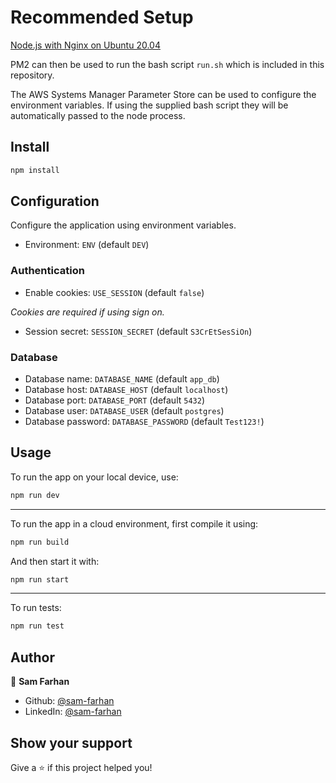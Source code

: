 # Recommended Setup

[Node.js with Nginx on Ubuntu 20.04](https://www.digitalocean.com/community/tutorials/how-to-set-up-a-node-js-application-for-production-on-ubuntu-20-04)

PM2 can then be used to run the bash script `run.sh` which is included in this repository.

The AWS Systems Manager Parameter Store can be used to configure the environment variables. If using the supplied bash script they will be automatically passed to the node process.

## Install

```sh
npm install
```

## Configuration
Configure the application using environment variables.
 - Environment: ```ENV``` (default ```DEV```)
 
### Authentication
 - Enable cookies: ```USE_SESSION``` (default ```false```)

*Cookies are required if using sign on.*
 - Session secret: ```SESSION_SECRET``` (default ```S3CrEtSesSiOn```)

### Database
 - Database name: ```DATABASE_NAME``` (default ```app_db```)
 - Database host: ```DATABASE_HOST``` (default ```localhost```)
 - Database port: ```DATABASE_PORT``` (default ```5432```)
 - Database user: ```DATABASE_USER``` (default ```postgres```)
 - Database password: ```DATABASE_PASSWORD``` (default ```Test123!```)


## Usage

To run the app on your local device, use:
```sh
npm run dev
```
***
To run the app in a cloud environment, first compile it using:
```sh
npm run build
```
And then start it with:
```sh
npm run start
```
***
To run tests:
```sh
npm run test
```

## Author

👤 **Sam Farhan**

* Github: [@sam-farhan](https://github.com/sam-farhan)
* LinkedIn: [@sam-farhan](https://www.linkedin.com/in/sam-farhan/)

## Show your support

Give a ⭐️ if this project helped you!
